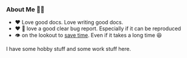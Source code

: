### About Me 👨‍🦲
- ❤️ Love good docs. Love writing good docs.
- :heart: 🐛 love a good clear bug report. Especially if it can be reproduced 
- 👁️ on the lookout to [save time](https://xkcd.com/1205/). Even if it takes a long time 😆

I have some hobby stuff and some work stuff here. 
